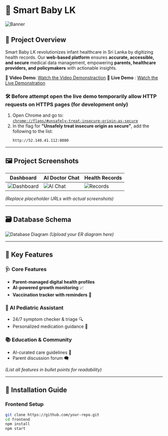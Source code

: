 # 📌 Smart Baby LK


![Banner](https://github.com/user-attachments/assets/9713ad28-915a-4860-bd6f-3e8afd5a743c)

## 🏥 Project Overview
Smart Baby LK revolutionizes infant healthcare in Sri Lanka by digitizing health records. Our **web-based platform** ensures **accurate, accessible, and secure** medical data management, empowering **parents, healthcare providers, and policymakers** with actionable insights. 

🔗 **Video Demo**: [Watch the Video Demonstraction](https://drive.google.com/file/d/1HF6YnXnPwD6rbRoZwCZI1V4LputIrp2B/view?usp=drive_link)
🔗 **Live Demo** : [Watch the Live Demonstration](https://smartbabylk.vercel.app/)

### 🛠️ Before attempt open the live demo temporarily allow HTTP requests on HTTPS pages (for development only)
1. Open Chrome and go to:  
   [`chrome://flags/#unsafely-treat-insecure-origin-as-secure`](chrome://flags/#unsafely-treat-insecure-origin-as-secure)
2. In the flag for **"Unsafely treat insecure origin as secure"**, add the following to the list:
   ```http
   http://52.140.41.112:8080

---

## 🖼️ Project Screenshots
| Dashboard | AI Doctor Chat | Health Records |
|-----------|----------------|----------------|
| ![Dashboard](https://via.placeholder.com/300x200?text=Dashboard) | ![AI Chat](https://via.placeholder.com/300x200?text=AI+Doctor) | ![Records](https://via.placeholder.com/300x200?text=Health+Data) |

*(Replace placeholder URLs with actual screenshots)*

---

## 🗃️ Database Schema
![Database Diagram](https://via.placeholder.com/600x400?text=Database+Schema+Image) *(Upload your ER diagram here)*

---

## 🚀 Key Features
### 🩺 Core Features
- **Parent-managed digital health profiles**
- **AI-powered growth monitoring** 📈
- **Vaccination tracker with reminders** 💉

### 🤖 AI Pediatric Assistant
- 24/7 symptom checker & triage 🔍
- Personalized medication guidance 💊

### 📚 Education & Community
- AI-curated care guidelines 📝
- Parent discussion forum 🗨️

*(List all features in bullet points for readability)*

---

## 🔨 Installation Guide
### Frontend Setup
```bash
git clone https://github.com/your-repo.git
cd frontend
npm install
npm start

